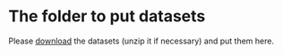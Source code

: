 # The folder to put datasets

Please [download](https://polybox.ethz.ch/index.php/s/bBAMdz5mE3xRNzT) the datasets (unzip it if necessary) and put them here.
